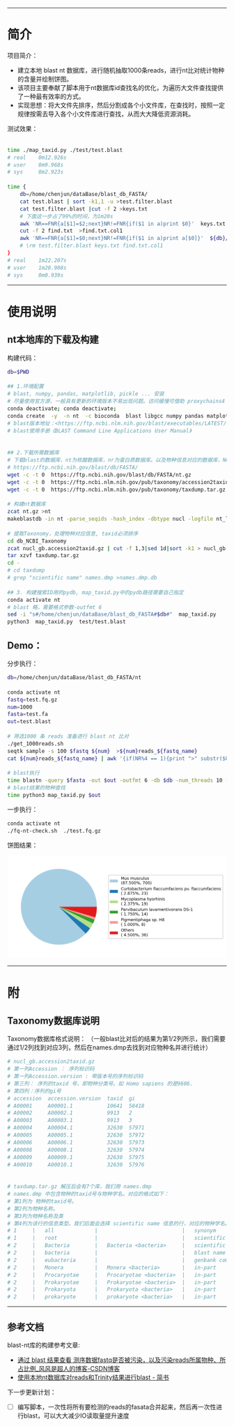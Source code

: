 
---

# 简介

项目简介：

- 建立本地 blast nt 数据库，进行随机抽取1000条reads，进行nt比对统计物种的含量并绘制饼图。
- 该项目主要奉献了脚本用于nt数据库id查找名的优化，为遍历大文件查找提供了一种最有效率的方式。
- 实现思想：将大文件先排序，然后分割成各个小文件库，在查找时，按照一定规律按需去导入各个小文件库进行查找，从而大大降低资源消耗。


测试效果：

```bash

time ./map_taxid.py ./test/test.blast
# real    0m12.926s
# user    0m9.968s
# sys     0m2.923s

time {
    db=/home/chenjun/dataBase/blast_db_FASTA/
    cat test.blast | sort -k1,1 -u >test.filter.blast
    cat test.filter.blast |cut -f 2 >keys.txt
    # 下面这一步占了99%的时间，为1m20s
    awk 'NR==FNR{a[$1]=$2;next}NR!=FNR{if($1 in a)print $0}'  keys.txt  ${db}/db_NCBI_Taxonomy/nucl_gb.accession2taxid.filter.sorted.txt >find.txt
    cut -f 2 find.txt  >find.txt.col1
    awk 'NR==FNR{a[$1]=$0;next}NR!=FNR{if($1 in a)print a[$0]}'  ${db}/db_NCBI_Taxonomy/taxdump/names.dmp.db find.txt.col1 >find_res.xls
    # \rm test.filter.blast keys.txt find.txt.col1
}
# real    1m22.207s
# user    1m20.908s
# sys     0m0.939s
```


---
# 使用说明

## nt本地库的下载及构建

构建代码：

```bash
db=$PWD

## 1.环境配置
# blast, numpy, pandas, matplotlib, pickle ... 安装
# 尽量使用官方源，一般具有更新的环境版本不易出现问题。访问缓慢可借助 proxychains4 解决。
conda deactivate; conda deactivate;
conda create  -y  -n nt  -c bioconda  blast libgcc numpy pandas matplotlib seqtk
# blast版本地址：<https://ftp.ncbi.nlm.nih.gov/blast/executables/LATEST/>
# blast使用手册《BLAST Command Line Applications User Manual》


## 2.下载所需数据库
# 下载blast的数据库，nt为核酸数据库，nr为蛋白质数据库。以及物种信息对应的数据库，NCBI Taxonomy 数据库下载。
# https://ftp.ncbi.nih.gov/blast/db/FASTA/
wget -c -t 0  https://ftp.ncbi.nih.gov/blast/db/FASTA/nt.gz
wget -c -t 0  https://ftp.ncbi.nlm.nih.gov/pub/taxonomy/accession2taxid/nucl_gb.accession2taxid.gz -O db_NCBI_Taxonomy/
wget -c -t 0  https://ftp.ncbi.nlm.nih.gov/pub/taxonomy/taxdump.tar.gz -O db_NCBI_Taxonomy

# 构建nt数据库
zcat nt.gz >nt
makeblastdb -in nt -parse_seqids -hash_index -dbtype nucl -logfile nt_logfile

# 提取Taxonomy，处理物种对应信息, taxid必须排序
cd db_NCBI_Taxonomy
zcat nucl_gb.accession2taxid.gz | cut -f 1,3|sed 1d|sort -k1 > nucl_gb.accession2taxid.filter.sorted.txt
tar xzvf taxdump.tar.gz
cd -
# cd taxdump
# grep "scientific name" names.dmp >names.dmp.db

## 3. 构建搜索ID用的pydb, map_taxid.py中的pydb路径需要自己指定
conda activate nt
# blast 略，需要格式参数-outfmt 6
sed -i "s#/home/chenjun/dataBase/blast_db_FASTA#$db#"  map_taxid.py 
python3  map_taxid.py  test/test.blast
```


## Demo：

分步执行：

```bash
db=/home/chenjun/dataBase/blast_db_FASTA/nt

conda activate nt
fastq=test.fq.gz
num=1000
fasta=test.fa
out=test.blast

# 筛选1000 条 reads 准备进行 blast nt 比对
./get_1000reads.sh 
seqtk sample -s 100 $fastq ${num}  >${num}reads_${fastq_name}
cat ${num}reads_${fastq_name} | awk '{if(NR%4 == 1){print ">" substr($0, 2)}}{if(NR%4 == 2){print}}' >$fasta

# blast执行
time blastn -query $fasta -out $out -outfmt 6 -db $db -num_threads 10 -evalue 1e-5  -qcov_hsp_perc 50.0 -num_alignments 5
# blast结果的物种查找
time python3 map_taxid.py $out
```

一步执行：

```bash
conda activate nt
./fq-nt-check.sh  ./test.fq.gz
```

饼图结果：

![](test/test.blast.pie.png)


---
# 附

## Taxonomy数据库说明

Taxonomy数据库格式说明：
（一般blast比对后的结果为第1/2列所示，我们需要通过1/2列找到对应3列，然后在names.dmp去找到对应物种名并进行统计）

```bash
# nucl_gb.accession2taxid.gz
# 第一列Accession ： 序列标识码
# 第一列Accession.version : 带版本号的序列标识码
# 第三列： 序列的taxid 号，即物种分类号。如 Homo sapiens 的是9606.
# 第四列：序列的gi号
# accession  accession.version  taxid  gi
# A00001     A00001.1           10641  58418
# A00002     A00002.1           9913   2
# A00003     A00003.1           9913   3
# A00004     A00004.1           32630  57971
# A00005     A00005.1           32630  57972
# A00006     A00006.1           32630  57973
# A00008     A00008.1           32630  57974
# A00009     A00009.1           32630  57975
# A00010     A00010.1           32630  57976


# taxdump.tar.gz 解压后会有7个库，我们用 names.dmp
# names.dmp 中包含物种的taxid号与物种学名。对应的格式如下：
# 第1列为 物种的taxid号。
# 第2列为物种名称。
# 第3列为物种名称及类
# 第4列为该行的信息类型。我们后面会选择 scientific name 信息的行，对应的物种学名。
# 1 	| 	all         	| 	                       	| 	synonym             	|
# 1 	| 	root        	| 	                       	| 	scientific name     	|
# 2 	| 	Bacteria    	| 	Bacteria <bacteria>    	| 	scientific name     	|
# 2 	| 	bacteria    	| 	                       	| 	blast name          	|
# 2 	| 	eubacteria  	| 	                       	| 	genbank common name 	|
# 2 	| 	Monera      	| 	Monera <bacteria>      	| 	in-part             	|
# 2 	| 	Procaryotae 	| 	Procaryotae <bacteria> 	| 	in-part             	|
# 2 	| 	Prokaryotae 	| 	Prokaryotae <bacteria> 	| 	in-part             	|
# 2 	| 	Prokaryota  	| 	Prokaryota <bacteria>  	| 	in-part             	|
# 2 	| 	prokaryote  	| 	prokaryote <bacteria>  	| 	in-part             	|

```


---
## 参考文档


blast-nt库的构建参考文章: 

- [通过 blast 结果查看 测序数据fastq是否被污染，以及污染reads所属物种、所占比例_风风是超人的博客-CSDN博客](https://blog.csdn.net/qq_42962326/article/details/105081327)
- [使用本地nt数据库对reads和Trinity结果进行blast - 简书](https://www.jianshu.com/p/b8225e806aca)

下一步更新计划：
- [ ] 编写脚本，一次性将所有要检测的reads的fasata合并起来，然后再一次性进行blast，可以大大减少IO读取量提升速度
